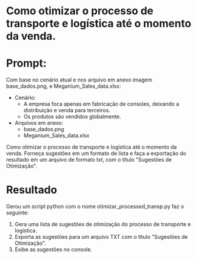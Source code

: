 # Como otimizar o processo de transporte e logística até o momento da venda.

# Prompt:
Com base no cenário atual e nos arquivo em anexo imagem base_dados.png, e Meganium_Sales_data.xlsx:
- Cenário:
    - A empresa foca apenas em fabricação de consoles, deixando a distribuição e venda para terceiros.
    - Os produtos são vendidos globalmente.
- Arquivos em anexo:
    - base_dados.png
    - Meganium_Sales_data.xlsx

Como otimizar o processo de transporte e logística até o momento da venda. Forneça sugestões em um formato de lista e faça a exportação do resultado em um arquivo de formato txt, com o titulo "Sugestões de Otimização".

# Resultado

Gerou um script python com o nome otimizar_processed_transp.py faz o seguinte:

1. Gera uma lista de sugestões de otimização do processo de transporte e logística.
2. Exporta as sugestões para um arquivo TXT com o título "Sugestões de Otimização".
3. Exibe as sugestões no console.